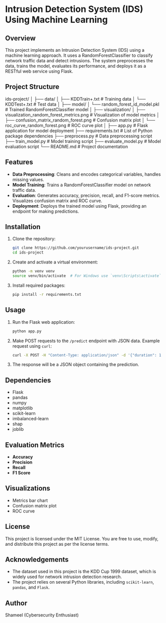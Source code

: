 # Intrusion Detection System (IDS) Using Machine Learning

## Overview
This project implements an Intrusion Detection System (IDS) using a machine learning approach. It uses a RandomForestClassifier to classify network traffic data and detect intrusions. The system preprocesses the data, trains the model, evaluates its performance, and deploys it as a RESTful web service using Flask.

## Project Structure
ids-project/
│
├── data/
│   ├── KDDTrain+.txt         # Training data
│   └── KDDTest+.txt          # Test data
│
├── model/
│   └── random_forest_id_model.pkl  # Trained RandomForestClassifier model
│
├── visualization/
│   ├── visualization_random_forest_metrics.png   # Visualization of model metrics
│   ├── confusion_matrix_random_forest.png        # Confusion matrix plot
│   └── roc_curve_random_forest.png               # ROC curve plot
│
├── app.py                     # Flask application for model deployment
├── requirements.txt           # List of Python package dependencies
├── preprocess.py              # Data preprocessing script
├── train_model.py             # Model training script
├── evaluate_model.py          # Model evaluation script
└── README.md                  # Project documentation



## Features
- **Data Preprocessing**: Cleans and encodes categorical variables, handles missing values.
- **Model Training**: Trains a RandomForestClassifier model on network traffic data.
- **Evaluation**: Generates accuracy, precision, recall, and F1-score metrics. Visualizes confusion matrix and ROC curve.
- **Deployment**: Deploys the trained model using Flask, providing an endpoint for making predictions.

## Installation
1. Clone the repository:
    ```bash
    git clone https://github.com/yourusername/ids-project.git
    cd ids-project
    ```

2. Create and activate a virtual environment:
    ```bash
    python -m venv venv
    source venv/bin/activate  # For Windows use `venv\Scripts\activate`
    ```

3. Install required packages:
    ```bash
    pip install -r requirements.txt
    ```

## Usage
1. Run the Flask web application:
    ```bash
    python app.py
    ```

2. Make POST requests to the `/predict` endpoint with JSON data. Example request using `curl`:
    ```bash
    curl -X POST -H "Content-Type: application/json" -d '{"duration": 10, "protocol_type": 1, "service": 2, "flag": 0, "src_bytes": 100, "dst_bytes": 200, "land": 0, "wrong_fragment": 0, "urgent": 0, "hot": 0, "num_failed_logins": 0, "logged_in": 1, "num_compromised": 0, "root_shell": 0, "su_attempted": 0, "num_root": 0, "num_file_creations": 0, "num_shells": 0, "num_access_files": 0, "num_outbound_cmds": 0, "is_host_login": 0, "is_guest_login": 0, "count": 10, "srv_count": 10, "serror_rate": 0, "srv_serror_rate": 0, "rerror_rate": 0, "srv_rerror_rate": 0, "same_srv_rate": 1, "diff_srv_rate": 0, "srv_diff_host_rate": 0, "dst_host_count": 1, "dst_host_srv_count": 1, "dst_host_same_srv_rate": 1, "dst_host_diff_srv_rate": 0, "dst_host_same_src_port_rate": 1, "dst_host_srv_diff_host_rate": 0, "dst_host_serror_rate": 0, "dst_host_srv_serror_rate": 0, "dst_host_rerror_rate": 0, "dst_host_srv_rerror_rate": 0}' http://127.0.0.1:5000/predict
    ```

3. The response will be a JSON object containing the prediction.

## Dependencies
- Flask
- pandas
- numpy
- matplotlib
- scikit-learn
- imbalanced-learn
- shap
- joblib

## Evaluation Metrics
- **Accuracy**
- **Precision**
- **Recall**
- **F1 Score**

## Visualizations
- Metrics bar chart
- Confusion matrix plot
- ROC curve

## License
This project is licensed under the MIT License. You are free to use, modify, and distribute this project as per the license terms.

## Acknowledgements
- The dataset used in this project is the KDD Cup 1999 dataset, which is widely used for network intrusion detection research.
- The project relies on several Python libraries, including `scikit-learn`, `pandas`, and `Flask`.

## Author
Shameel (Cybersecurity Enthusiast)

